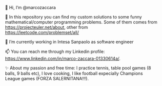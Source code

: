 👋 Hi, I’m @marcozaccara

👀 In this repository you can find my custom solutions to some funny mathematical/computer programming problems. Some of them comes from https://projecteuler.net/about, other       from https://leetcode.com/problemset/all/

🌱 I’m currently working in Intesa Sanpaolo as software engineer

📫 You can reach me through my Linkedin profile: https://www.linkedin.com/in/marco-zaccara-01330614a/.

✨ About my passion and free time: I practice tennis, table pool games (8 balls, 9 balls etc), I love cooking, 
    I like football expecially Champions League games (FORZA SALERNITANA!!!).
